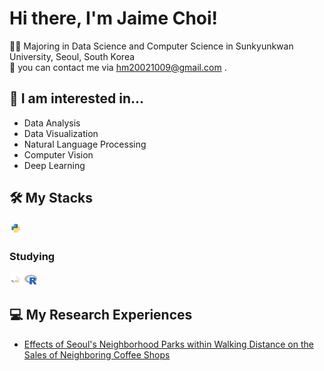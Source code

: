 # Hi there, I'm Jaime Choi!
🏃‍♀️ Majoring in Data Science and Computer Science in Sunkyunkwan University, Seoul, South Korea
<br/> 💌  you can contact me via hm20021009@gmail.com .
## 💭 I am interested in...
* Data Analysis
* Data Visualization
* Natural Language Processing
* Computer Vision
* Deep Learning
## 🛠 My Stacks
<code><img height="20" src="https://raw.githubusercontent.com/github/explore/80688e429a7d4ef2fca1e82350fe8e3517d3494d/topics/python/python.png"></code>
### Studying
<code><img height="20" src="https://raw.githubusercontent.com/github/explore/80688e429a7d4ef2fca1e82350fe8e3517d3494d/topics/mysql/mysql.png"></code>
<code><img height="20" src="https://raw.githubusercontent.com/github/explore/80688e429a7d4ef2fca1e82350fe8e3517d3494d/topics/r/r.png"></code>
## 💻 My Research Experiences
* [Effects of Seoul's Neighborhood Parks within Walking Distance on the Sales of Neighboring Coffee Shops](https://drive.google.com/file/d/1VCmtU1hw9ni00TkvQEx3JB8KvkIwTcNg/view?usp=sharing/)
